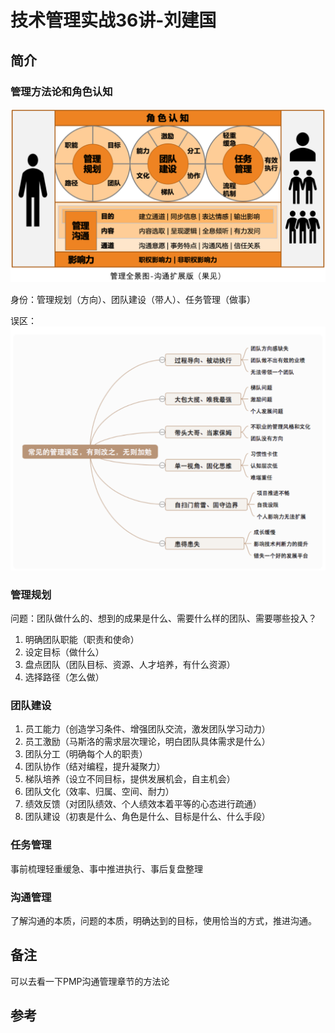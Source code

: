 # 技术管理实战36讲-刘建国

## 简介

### 管理方法论和角色认知
![沟通](./../assets/images/2019072610.png)

身份：管理规划（方向）、团队建设（带人）、任务管理（做事）

误区：
![误区](./../assets/images/2019072611.png)

### 管理规划
问题：团队做什么的、想到的成果是什么、需要什么样的团队、需要哪些投入？

1. 明确团队职能（职责和使命）
2. 设定目标（做什么）
3. 盘点团队（团队目标、资源、人才培养，有什么资源）
4. 选择路径（怎么做）

### 团队建设
1. 员工能力（创造学习条件、增强团队交流，激发团队学习动力）
2. 员工激励（马斯洛的需求层次理论，明白团队具体需求是什么）
3. 团队分工（明确每个人的职责）
4. 团队协作（结对编程，提升凝聚力）
5. 梯队培养（设立不同目标，提供发展机会，自主机会）
6. 团队文化（效率、归属、空间、耐力）
7. 绩效反馈（对团队绩效、个人绩效本着平等的心态进行疏通）
8. 团队建设（初衷是什么、角色是什么、目标是什么、什么手段）

### 任务管理
事前梳理轻重缓急、事中推进执行、事后复盘整理

### 沟通管理
了解沟通的本质，问题的本质，明确达到的目标，使用恰当的方式，推进沟通。

## 备注
可以去看一下PMP沟通管理章节的方法论

## 参考